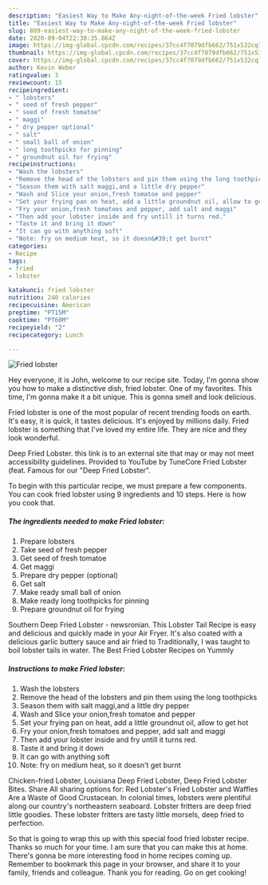 ```yaml
---
description: "Easiest Way to Make Any-night-of-the-week Fried lobster"
title: "Easiest Way to Make Any-night-of-the-week Fried lobster"
slug: 809-easiest-way-to-make-any-night-of-the-week-fried-lobster
date: 2020-09-04T22:38:35.864Z
image: https://img-global.cpcdn.com/recipes/37cc4f7079dfb662/751x532cq70/fried-lobster-recipe-main-photo.jpg
thumbnail: https://img-global.cpcdn.com/recipes/37cc4f7079dfb662/751x532cq70/fried-lobster-recipe-main-photo.jpg
cover: https://img-global.cpcdn.com/recipes/37cc4f7079dfb662/751x532cq70/fried-lobster-recipe-main-photo.jpg
author: Kevin Weber
ratingvalue: 3
reviewcount: 15
recipeingredient:
- " lobsters"
- " seed of fresh pepper"
- " seed of fresh tomatoe"
- " maggi"
- " dry pepper optional"
- " salt"
- " small ball of onion"
- " long toothpicks for pinning"
- " groundnut oil for frying"
recipeinstructions:
- "Wash the lobsters"
- "Remove the head of the lobsters and pin them using the long toothpicks"
- "Season them with salt maggi,and a little dry pepper"
- "Wash and Slice your onion,fresh tomatoe and pepper"
- "Set your frying pan on heat, add a little groundnut oil, allow to get hot"
- "Fry your onion,fresh tomatoes and pepper, add salt and maggi"
- "Then add your lobster inside and fry untill it turns red."
- "Taste it and bring it down"
- "It can go with anything soft"
- "Note: fry on medium heat, so it doesn&#39;t get burnt"
categories:
- Recipe
tags:
- fried
- lobster

katakunci: fried lobster 
nutrition: 240 calories
recipecuisine: American
preptime: "PT15M"
cooktime: "PT60M"
recipeyield: "2"
recipecategory: Lunch

---
```



![Fried lobster](https://img-global.cpcdn.com/recipes/37cc4f7079dfb662/751x532cq70/fried-lobster-recipe-main-photo.jpg)

Hey everyone, it is John, welcome to our recipe site. Today, I'm gonna show you how to make a distinctive dish, fried lobster. One of my favorites. This time, I'm gonna make it a bit unique. This is gonna smell and look delicious.

Fried lobster is one of the most popular of recent trending foods on earth. It's easy, it is quick, it tastes delicious. It's enjoyed by millions daily. Fried lobster is something that I've loved my entire life. They are nice and they look wonderful.

Deep Fried Lobster. this link is to an external site that may or may not meet accessibility guidelines. Provided to YouTube by TuneCore Fried Lobster (feat. Famous for our &#34;Deep Fried Lobster&#34;.


To begin with this particular recipe, we must prepare a few components. You can cook fried lobster using 9 ingredients and 10 steps. Here is how you cook that.

<!--inarticleads1-->

##### The ingredients needed to make Fried lobster:

1. Prepare  lobsters
1. Take  seed of fresh pepper
1. Get  seed of fresh tomatoe
1. Get  maggi
1. Prepare  dry pepper (optional)
1. Get  salt
1. Make ready  small ball of onion
1. Make ready  long toothpicks for pinning
1. Prepare  groundnut oil for frying


Southern Deep Fried Lobster - newsronian. This Lobster Tail Recipe is easy and delicious and quickly made in your Air Fryer. It&#39;s also coated with a delicious garlic buttery sauce and air fried to Traditionally, I was taught to boil lobster tails in water. The Best Fried Lobster Recipes on Yummly 

<!--inarticleads2-->

##### Instructions to make Fried lobster:

1. Wash the lobsters
1. Remove the head of the lobsters and pin them using the long toothpicks
1. Season them with salt maggi,and a little dry pepper
1. Wash and Slice your onion,fresh tomatoe and pepper
1. Set your frying pan on heat, add a little groundnut oil, allow to get hot
1. Fry your onion,fresh tomatoes and pepper, add salt and maggi
1. Then add your lobster inside and fry untill it turns red.
1. Taste it and bring it down
1. It can go with anything soft
1. Note: fry on medium heat, so it doesn&#39;t get burnt


Chicken-fried Lobster, Louisiana Deep Fried Lobster, Deep Fried Lobster Bites. Share All sharing options for: Red Lobster&#39;s Fried Lobster and Waffles Are a Waste of Good Crustacean. In colonial times, lobsters were plentiful along our country&#39;s northeastern seaboard. Lobster fritters are deep fried little goodies. These lobster fritters are tasty little morsels, deep fried to perfection. 

So that is going to wrap this up with this special food fried lobster recipe. Thanks so much for your time. I am sure that you can make this at home. There's gonna be more interesting food in home recipes coming up. Remember to bookmark this page in your browser, and share it to your family, friends and colleague. Thank you for reading. Go on get cooking!
